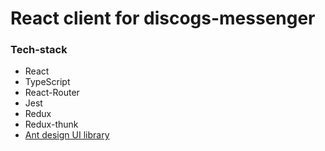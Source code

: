 # React client for discogs-messenger

### Tech-stack

- React
- TypeScript
- React-Router
- Jest
- Redux
- Redux-thunk
- [Ant design UI library](https://ant.design/docs/react/introduce)